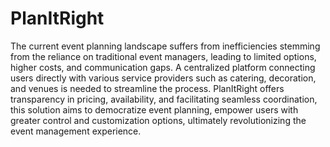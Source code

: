 # PlanItRight
The current event planning landscape suffers from inefficiencies stemming from the reliance on traditional event managers, leading to limited options, higher costs, and communication gaps. A centralized platform connecting users directly with various service providers such as catering, decoration, and venues is needed to streamline the process. PlanItRight offers transparency in pricing, availability, and facilitating seamless coordination, this solution aims to democratize event planning, empower users with greater control and customization options, ultimately revolutionizing the event management experience.

